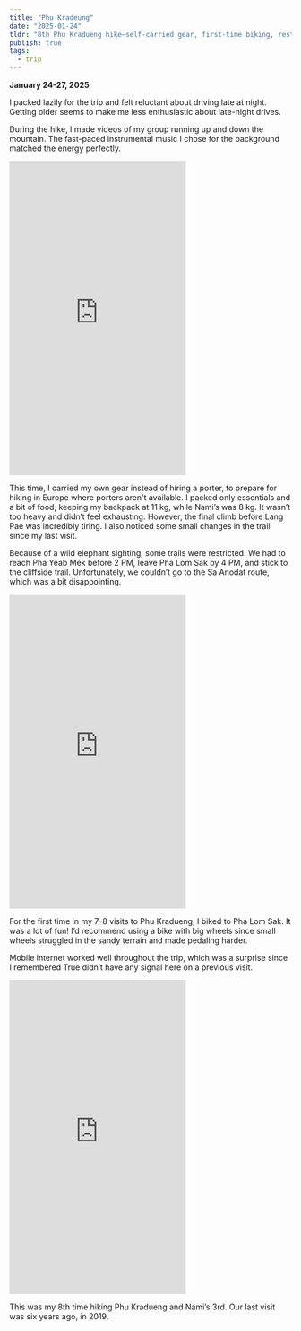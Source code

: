 ```yaml
---
title: "Phu Kradeung"
date: "2025-01-24"
tldr: "8th Phu Kradueng hike—self-carried gear, first-time biking, restricted trails."
publish: true
tags:
  - trip
---
```


**January 24-27, 2025**

I packed lazily for the trip and felt reluctant about driving late at night. Getting older seems to make me less enthusiastic about late-night drives.

During the hike, I made videos of my group running up and down the mountain. The fast-paced instrumental music I chose for the background matched the energy perfectly.

<iframe width="315" height="560"
src="https://www.youtube.com/embed/wrObVcIyPHY"
title="PKD 2025 day 1"
frameborder="0"
allow="accelerometer; autoplay; clipboard-write; encrypted-media; gyroscope; picture-in-picture; web-share"
allowfullscreen></iframe>

This time, I carried my own gear instead of hiring a porter, to prepare for hiking in Europe where porters aren't available. I packed only essentials and a bit of food, keeping my backpack at 11 kg, while Nami’s was 8 kg. It wasn’t too heavy and didn’t feel exhausting. However, the final climb before Lang Pae was incredibly tiring. I also noticed some small changes in the trail since my last visit.

Because of a wild elephant sighting, some trails were restricted. We had to reach Pha Yeab Mek before 2 PM, leave Pha Lom Sak by 4 PM, and stick to the cliffside trail. Unfortunately, we couldn’t go to the Sa Anodat route, which was a bit disappointing.

<iframe width="315" height="560"
src="https://www.youtube.com/embed/MkyIHy63VNs"
title="PKD 2025 day 2"
frameborder="0"
allow="accelerometer; autoplay; clipboard-write; encrypted-media; gyroscope; picture-in-picture; web-share"
allowfullscreen></iframe>

For the first time in my 7-8 visits to Phu Kradueng, I biked to Pha Lom Sak. It was a lot of fun! I’d recommend using a bike with big wheels since small wheels struggled in the sandy terrain and made pedaling harder.

Mobile internet worked well throughout the trip, which was a surprise since I remembered True didn’t have any signal here on a previous visit.

<iframe width="315" height="560"
src="https://www.youtube.com/embed/8Me6K6SqHPI"
title="PKD 2025 day 3"
frameborder="0"
allow="accelerometer; autoplay; clipboard-write; encrypted-media; gyroscope; picture-in-picture; web-share"
allowfullscreen></iframe>

This was my 8th time hiking Phu Kradueng and Nami’s 3rd. Our last visit was six years ago, in 2019.
